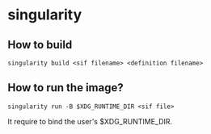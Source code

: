 # singularity
## How to build
`singularity build <sif filename> <definition filename>`

## How to run the image?
`singularity run -B $XDG_RUNTIME_DIR <sif file>`

It require to bind the user's $XDG_RUNTIME_DIR.

